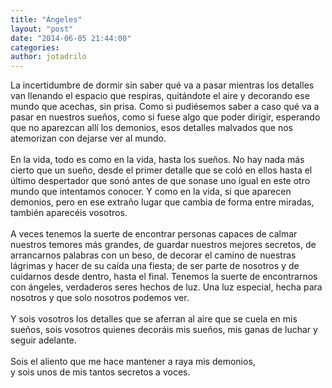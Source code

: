 ```yaml
---
title: "Ángeles"
layout: "post"
date: "2014-06-05 21:44:00"
categories: 
author: jotadrilo
---
```


<div class="css-full-post-content js-full-post-content">
La incertidumbre de dormir sin saber qué va a pasar mientras los detalles van llenando el espacio que respiras, quitándote el aire y decorando ese mundo que acechas, sin prisa. Como si pudiésemos saber a caso qué va a pasar en nuestros sueños, como si fuese algo que poder dirigir, esperando que no aparezcan allí los demonios, esos detalles malvados que nos atemorizan con dejarse ver al mundo.<br /><br />En la vida, todo es como en la vida, hasta los sueños. No hay nada más cierto que un sueño, desde el primer detalle que se coló en ellos hasta el último despertador que sonó antes de que sonase uno igual en este otro mundo que intentamos conocer. Y como en la vida, si que aparecen demonios, pero en ese extraño lugar que cambia de forma entre miradas, también aparecéis vosotros.<br /><br />A veces tenemos la suerte de encontrar personas capaces de calmar nuestros temores más grandes, de guardar nuestros mejores secretos, de arrancarnos palabras con un beso, de decorar el camino de nuestras lágrimas y hacer de su caída una fiesta; de ser parte de nosotros y de cuidarnos desde dentro, hasta el final. Tenemos la suerte de encontrarnos con ángeles, verdaderos seres hechos de luz. Una luz especial, hecha para nosotros y que solo nosotros podemos ver.<br /><br />Y sois vosotros los detalles que se aferran al aire que se cuela en mis sueños, sois vosotros quienes decoráis mis sueños, mis ganas de luchar y seguir adelante.<br /><br />Sois el aliento que me hace mantener a raya mis demonios,<br />y sois unos de mis tantos secretos a voces.
</div>